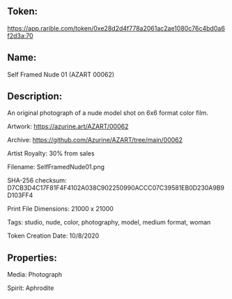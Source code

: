 ## Token:

https://app.rarible.com/token/0xe28d2d4f778a2061ac2ae1080c76c4bd0a6f2d3a:70

## Name:

Self Framed Nude 01 (AZART 00062)

## Description: 

An original photograph of a nude model shot on 6x6 format color film.

Artwork: https://azurine.art/AZART/00062

Archive: https://github.com/Azurine/AZART/tree/main/00062

Artist Royalty: 30% from sales

Filename: SelfFramedNude01.png

SHA-256 checksum: D7CB3D4C17F81F4F4102A038C902250990ACCC07C39581EB0D230A9B9D103FF4

Print File Dimensions: 21000 x 21000

Tags: studio, nude, color, photography, model, medium format, woman

Token Creation Date: 10/8/2020

## Properties:

Media: Photograph

Spirit: Aphrodite